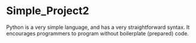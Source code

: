 # Simple_Project2

Python is a very simple language, and has a very straightforward syntax. It encourages programmers to program without boilerplate (prepared) code. 
